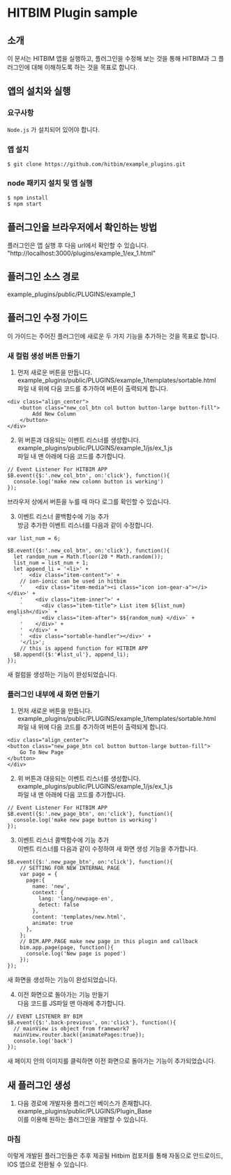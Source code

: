 # HITBIM Plugin sample

## 소개
이 문서는 HITBIM 앱을 실행하고, 플러그인을 수정해 보는 것을 통해 HITBIM과 그 플러그인에 대해 이해하도록 하는 것을 목표로 합니다.

## 앱의 설치와 실행

### 요구사항

`Node.js` 가 설치되어 있어야 합니다.

### 앱 설치
`$ git clone https://github.com/hitbim/example_plugins.git `

### node 패키지 설치 및 앱 실행

`$ npm install`  
`$ npm start`

## 플러그인을 브라우저에서 확인하는 방법

플러그인은 앱 실행 후 다음 url에서 확인할 수 있습니다.  
"http://localhost:3000/plugins/example_1/ex_1.html"

## 플러그인 소스 경로

example_plugins/public/PLUGINS/example_1

## 플러그인 수정 가이드

이 가이드는 주어진 플러그인에 새로운 두 가지 기능을 추가하는 것을 목표로 합니다.

### 새 컬럼 생성 버튼 만들기

1. 먼저 새로운 버튼을 만듭니다.  
example_plugins/public/PLUGINS/example_1/templates/sortable.html  
파일 내 </bim> 위에 다음 코드를 추가하여 버튼이 출력되게 합니다.

``` 
<div class="align_center">
    <button class="new_col_btn col button button-large button-fill">
        Add New Column
    </button>
</div>
```

2. 위 버튼과 대응되는 이벤트 리스너를 생성합니다.  
example_plugins/public/PLUGINS/example_1/js/ex_1.js  
파일 내 맨 아래에 다음 코드를 추가합니다.

```
// Event Listener For HITBIM APP
$B.event({$:'.new_col_btn', on:'click'}, function(){
  console.log('make new colomn button is working')
});
```

브라우저 상에서 버튼을 누를 때 마다 로그를 확인할 수 있습니다.

3. 이벤트 리스너 콜백함수에 기능 추가  
방금 추가한 이벤트 리스너를 다음과 같이 수정합니다.
```
var list_num = 6;

$B.event({$:'.new_col_btn', on:'click'}, function(){
  let random_num = Math.floor(20 * Math.random());
  list_num = list_num + 1;
  let append_li = '<li>' +
    '  <div class="item-content">' +
    // ion-ionic can be used in hitbim
    '    <div class="item-media"><i class="icon ion-gear-a"></i></div>' +
    '    <div class="item-inner">' +
    `      <div class="item-title"> List item ${list_num} english</div>` +
    `      <div class="item-after"> $${random_num} </div>` +
    '    </div>' +
    '  </div>' +
    '  <div class="sortable-handler"></div>' +
    '</li>';
    // this is append function for HITBIM APP
  $B.append({$:'#list_ul'}, append_li);
});
```

새 컬럼을 생성하는 기능이 완성되었습니다.

### 플러그인 내부에 새 화면 만들기

1. 먼저 새로운 버튼을 만듭니다.  
example_plugins/public/PLUGINS/example_1/templates/sortable.html  
파일 내 </bim> 위에 다음 코드를 추가하여 버튼이 출력되게 합니다.

``` 
<div class="align_center">
<button class="new_page_btn col button button-large button-fill">
    Go To New Page
</button>
</div>
```

2. 위 버튼과 대응되는 이벤트 리스너를 생성합니다.  
example_plugins/public/PLUGINS/example_1/js/ex_1.js  
파일 내 맨 아래에 다음 코드를 추가합니다.

```
// Event Listener For HITBIM APP
$B.event({$:'.new_page_btn', on:'click'}, function(){
  console.log('make new page button is working')
});
```

3. 이벤트 리스너 콜백함수에 기능 추가  
이벤트 리스너를 다음과 같이 수정하여 새 화면 생성 기능을 추가합니다.
```
$B.event({$:'.new_page_btn', on:'click'}, function(){
    // SETTING FOR NEW INTERNAL PAGE
    var page = {
      page:{
        name: 'new',
        context: {
          lang: 'lang/newpage-en',
          detect: false
        },
        content: 'templates/new.html',
        animate: true
      },
    };
    // BIM.APP.PAGE make new page in this plugin and callback
    bim.app.page(page, function(){
      console.log('New page is poped')
    });
});
```

새 화면을 생성하는 기능이 완성되었습니다.

4. 이전 화면으로 돌아가는 기능 만들기  
다음 코드를 JS파일 맨 아래에 추가합니다.
```
// EVENT LISTENER BY BIM
$B.event({$:'.back-previous', on:'click'}, function(){
  // mainView is object from framework7
  mainView.router.back({animatePages:true});
  console.log('back')
});
```

새 페이지 안의 이미지를 클릭하면 이전 화면으로 돌아가는 기능이 추가되었습니다.

## 새 플러그인 생성

1. 다음 경로에 개발자용 플러그인 베이스가 존재합니다.  
example_plugins/public/PLUGINS/Plugin_Base  
이를 이용해 원하는 플러그인을 개발할 수 있습니다.  

### 마침

이렇게 개발된 플러그인들은 추후 제공될 Hitbim 컴포저를 통해 자동으로 안드로이드, IOS 앱으로 전환될 수 있습니다.  

